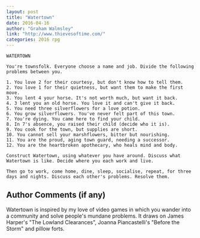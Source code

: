 ```yaml
---
layout: post
title: "Watertown"
date: 2016-04-16
author: "Graham Walmsley"
link: "http://www.thievesoftime.com/"
categories: 2016 rpg
---
```

```
WATERTOWN

You're townsfolk. Everyone choose a name and job. Divide the following problems between you.

1. You love 2 for their courtesy, but don't know how to tell them.
2. You love 1 for their quietness, but want them to make the first move.
3. You lent 4 your horse. It's not worth much, but want it back.
4. 3 lent you an old horse. You love it and can't give it back.
5. You need three silverflowers for a love potion.
6. You grow silverflowers. You've never felt part of this town.
7. You're dying. You came here to find your child.
8. In 7's absence, you raised their child (decide who it is).
9. You cook for the town, but supplies are short.
10. You cannot sell your marshflowers, bitter but nourishing.
11. You are the proud, aging town guard, needing a successor.
12. You are the heartbroken apothecary, who heals mind and body.

Construct Watertown, using whatever you have around. Discuss what Watertown is like. Decide where you each work and live.

Then go to work, come home, dine, sleep, socialise, repeat, for three days and nights. Discuss each other's problems. Resolve them.
```
## Author Comments (if any)

Watertown is inspired by my love of video games in which you wander into a community and solve people's mundane problems. It draws on James Harper's "The Lowland Clearances", Joanna Piancastelli's "Before the Storm" and pillow forts.
